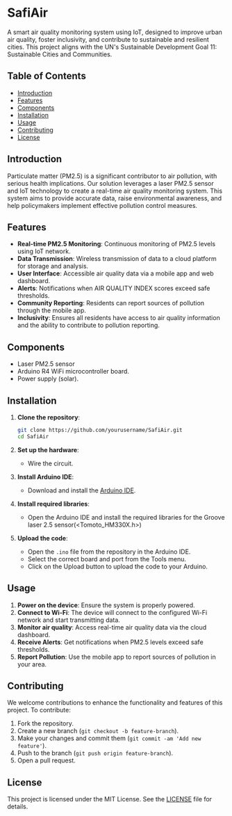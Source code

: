 # SafiAir

A smart air quality monitoring system using IoT, designed to improve urban air quality, foster inclusivity, and contribute to sustainable and resilient cities. This project aligns with the UN's Sustainable Development Goal 11: Sustainable Cities and Communities.

## Table of Contents

- [Introduction](#introduction)
- [Features](#features)
- [Components](#components)
- [Installation](#installation)
- [Usage](#usage)
- [Contributing](#contributing)
- [License](#license)

## Introduction

Particulate matter (PM2.5) is a significant contributor to air pollution, with serious health implications. Our solution leverages a laser PM2.5 sensor and IoT technology to create a real-time air quality monitoring system. This system aims to provide accurate data, raise environmental awareness, and help policymakers implement effective pollution control measures.

## Features

- **Real-time PM2.5 Monitoring**: Continuous monitoring of PM2.5 levels using IoT network.
- **Data Transmission**: Wireless transmission of data to a cloud platform for storage and analysis.
- **User Interface**: Accessible air quality data via a mobile app and web dashboard.
- **Alerts**: Notifications when AIR QUALITY INDEX scores exceed safe thresholds.
- **Community Reporting**: Residents can report sources of pollution through the mobile app.
- **Inclusivity**: Ensures all residents have access to air quality information and the ability to contribute to pollution reporting.

## Components

- Laser PM2.5 sensor
- Arduino R4 WiFi microcontroller board.
- Power supply (solar).

## Installation

1. **Clone the repository**:
    ```bash
    git clone https://github.com/yourusername/SafiAir.git
    cd SafiAir
    ```

2. **Set up the hardware**:
    - Wire the circuit.

3. **Install Arduino IDE**:
    - Download and install the [Arduino IDE](https://www.arduino.cc/en/software).

4. **Install required libraries**:
    - Open the Arduino IDE and install the required libraries for the Groove laser 2.5 sensor(<Tomoto_HM330X.h>)

5. **Upload the code**:
    - Open the `.ino` file from the repository in the Arduino IDE.
    - Select the correct board and port from the Tools menu.
    - Click on the Upload button to upload the code to your Arduino.

## Usage

1. **Power on the device**: Ensure the system is properly powered.
2. **Connect to Wi-Fi**: The device will connect to the configured Wi-Fi network and start transmitting data.
3. **Monitor air quality**: Access real-time air quality data via the cloud dashboard.
4. **Receive Alerts**: Get notifications when PM2.5 levels exceed safe thresholds.
5. **Report Pollution**: Use the mobile app to report sources of pollution in your area.

## Contributing

We welcome contributions to enhance the functionality and features of this project. To contribute:

1. Fork the repository.
2. Create a new branch (`git checkout -b feature-branch`).
3. Make your changes and commit them (`git commit -am 'Add new feature'`).
4. Push to the branch (`git push origin feature-branch`).
5. Open a pull request.

## License

This project is licensed under the MIT License. See the [LICENSE](LICENSE) file for details.
